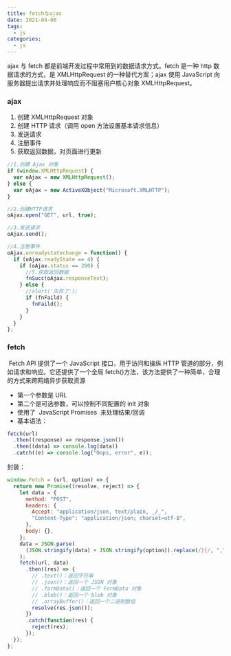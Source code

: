 ```yaml
---
title: fetch与ajax
date: 2021-04-06
tags:
  - js
categories:
  - js
---
```


ajax 与 fetch 都是前端开发过程中常用到的数据请求方式。fetch 是一种 http 数据请求的方式，是 XMLHttpRequest 的一种替代方案；ajax 使用 JavaScript 向服务器提出请求并处理响应而不阻塞用户核心对象 XMLHttpRequest。

### ajax

1. 创建 XMLHttpRequest 对象
2. 创建 HTTP 请求（调用 open 方法设置基本请求信息）
3. 发送请求
4. 注册事件
5. 获取返回数据，对页面进行更新

```javascript
//1.创建 Ajax 对象
if (window.XMLHttpRequest) {
  var oAjax = new XMLHttpRequest();
} else {
  var oAjax = new ActiveXObject("Microsoft.XMLHTTP");
}

//2.创建HTTP请求
oAjax.open("GET", url, true);

//3.发送请求
oAjax.send();

//4.注册事件
oAjax.onreadystatechange = function() {
  if (oAjax.readyState == 4) {
    if (oAjax.status == 200) {
      //5.获取返回数据
      fnSucc(oAjax.responseText);
    } else {
      //alert('失败了');
      if (fnFaild) {
        fnFaild();
      }
    }
  }
};
```

### fetch

​        Fetch API 提供了一个 JavaScript 接口，用于访问和操纵 HTTP 管道的部分，例如请求和响应。它还提供了一个全局 fetch()方法，该方法提供了一种简单，合理的方式来跨网络异步获取资源

- 第一个参数是 URL
- 第二个是可选参数，可以控制不同配置的 init 对象
- 使用了  JavaScript Promises  来处理结果/回调
- 基本语法：

```javascript
fetch(url)
  .then((response) => response.json())
  .then((data) => console.log(data))
  .catch((e) => console.log("Oops, error", e));
```

封装：

```javascript
window.Fetch = (url, option) => {
  return new Promise((resolve, reject) => {
    let data = {
      method: "POST",
      headers: {
        Accept: "application/json, text/plain, _/_",
        "Content-Type": "application/json; charset=utf-8",
      },
      body: {},
    };
    data = JSON.parse(
      (JSON.stringify(data) + JSON.stringify(option)).replace(/}{/, ",")
    );
    fetch(url, data)
      .then((res) => {
        // .text()：返回字符串
        // .json()：返回一个 JSON 对象
        // .formData()：返回一个 FormData 对象
        // .blob()：返回一个 blob 对象
        // .arrayBuffer()：返回一个二进制数组
        resolve(res.json());
      })
      .catch(function(res) {
        reject(res);
      });
  });
};
```
